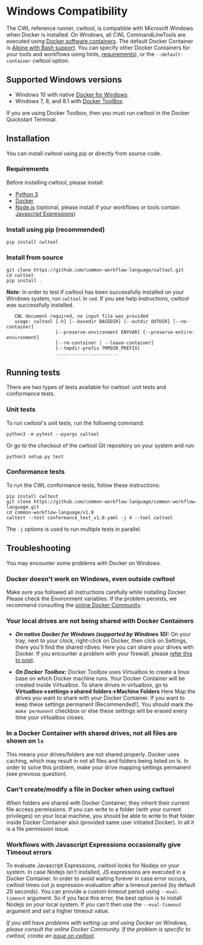 # Windows Compatibility
The CWL reference runner, cwltool, is compatible with Microsoft Windows when
Docker is installed. On Windows, all CWL CommandLineTools are executed using
[Docker software containers](https://docs.docker.com/docker-for-windows/). The
default Docker Container is
[Alpine with Bash support](https://github.com/frol/docker-alpine-bash). You can
specify other Docker Containers for your tools and workflows using hints,
[requirements](http://www.commonwl.org/v1.0/CommandLineTool.html#DockerRequirement)),
or the `--default-container` cwltool option.

## Supported Windows versions
* Windows 10 with native [Docker for Windows](https://docs.docker.com/docker-for-windows/).
* Windows 7, 8, and 8.1 with [Docker ToolBox](https://docs.docker.com/toolbox/toolbox_install_windows/).

If you are using Docker Toolbox, then you must run cwltool in the Docker
Quickstart Terminal.

## Installation

You can install cwltool using pip or directly from source code.

### Requirements

Before installing cwltool, please install:

* [Python 3](https://www.python.org/downloads/windows/)
* [Docker](https://docs.docker.com/docker-for-windows/install/)
* [Node.js](https://nodejs.org/en/download/) (optional, please install if your
  workflows or tools contain [Javascript Expressions](http://www.commonwl.org/v1.0/CommandLineTool.html#InlineJavascriptRequirement))

### Install using pip (recommended)

```
pip install cwltool
```

### Install from source

```
git clone https://github.com/common-workflow-language/cwltool.git
cd cwltool
pip install .
```

***Note:*** In order to test if cwltool has been successfully installed on your
Windows system, run `cwltool` in `cmd`. If you see help instructions, cwltool was successfully installed.

```
   CWL document required, no input file was provided
   usage: cwltool [-h] [--basedir BASEDIR] [--outdir OUTDIR] [--no-container]
                  [--preserve-environment ENVVAR] [--preserve-entire-environment]
                  [--rm-container | --leave-container]
                  [--tmpdir-prefix TMPDIR_PREFIX]
                  .......................
```

## Running tests

There are two types of tests available for cwltool: unit tests and conformance tests.

### Unit tests

To run cwltool's unit tests, run the following command:
```
python3 -m pytest --pyargs cwltool
```

Or go to the checkout of the cwltool Git repository on your system and run:

```
python3 setup.py test
```



### Conformance tests

To run the CWL conformance tests, follow these instructions:

```
pip install cwltest
git clone https://github.com/common-workflow-language/common-workflow-language.git
cd common-workflow-language/v1.0
cwltest --test conformance_test_v1.0.yaml -j 4 --tool cwltool
```
The `-j` options is used to run multiple tests in parallel.

## Troubleshooting

You may encounter some problems with Docker on Windows.

### Docker doesn't work on Windows, even outside cwltool

Make sure you followed all instructions carefully while installing Docker.
Please check the Environment variables. If the problem persists, we recommend
consulting the [online Docker Community](https://forums.docker.com/).

### Your local drives are not being shared with Docker Containers

* ***On native Docker for Windows (supported by Windows 10):***
On your tray, next to your clock, right-click on Docker, then click on Settings,
there you'll find the shared rdives: Here you can share your drives with Docker.
If you encounter a problem with your firewall, please
[refer this to post](https://blog.olandese.nl/2017/05/03/solve-docker-for-windows-error-a-firewall-is-blocking-file-sharing-between-windows-and-the-containers/).

* ***On Docker Toolbox:***
Docker Toolbox uses Virtualbox to create a linux base on which Docker machine runs.
Your Docker Container will be created inside Virtualbox. To share drives
in virtualbox, go to ****Virtualbox->settings->shared folders->Machine Folders****
Here Map the drives you want to share with your Docker Container.
If you want to keep these settings permanent (Recommended!), You should mark the
`make permanent` checkbox or else these settings will be erased every time your
virtualbox closes.

### In a Docker Container with shared drives, not all files are shown on `ls`

This means your drives/folders are not shared properly. Docker uses caching,
which may result in not all files and folders being listed on ls. In order to
solve this problem, make your drive mapping settings permanent (see previous
question).

### Can't create/modify a file in Docker when using cwltool

When folders are shared with Docker Container, they inherit their current file
access permissions. If you can write to a folder (with your current privileges)
on your local machine, you should be able to write to that folder inside Docker
Container also (provided same user initiated Docker). In all it is a file
permission issue.

### Workflows with Javascript Expressions occasionally give Timeout errors
To evaluate Javascript Expressions, cwltool looks for Nodejs on your system.
In case Nodejs isn't installed, JS expressions are executed in a Docker Container.
In order to avoid waiting forever in case error occurs, cwltool times out js
expression evaluation after a timeout period (by default 20 seconds). You can
provide a custom timeout period using `--eval-timeout` argument. So if you face
this error, the best option is to install Nodejs on your local system. If you
can't then use the `--eval-timeout` argument and set a higher timeout value.

*If you still have problems with setting up and using Docker on Windows, please
consult the online Docker Community. If the problem is specific to cwltool,
create an [issue on cwltool](https://github.com/common-workflow-language/cwltool/issues).*

